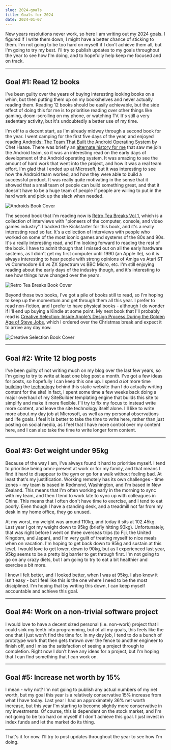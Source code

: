 ```yaml
---
slug: 2024-goals
title: Goals for 2024
date: 2024-01-07
---
```

New years resolutions never work, so here I am writing out my 2024 goals. I figured if I write them down, I might have a better chance of sticking to them. I'm not going to be too hard on myself if I don't achieve them all, but I'm going to try my best. I'll try to publish updates to my goals throughout the year to see how I'm doing, and to hopefully help keep me focused and on track.

---

## Goal #1: Read 12 books

I've been guilty over the years of buying interesting looking books on a whim, but then putting them up on my bookshelves and never actually reading them. Reading 12 books should be easily achievable, but the side effect of doing this for me is to prioritise reading over other things like gaming, doom-scrolling on my phone, or watching TV. It's still a very sedentary activity, but it's undoubtedly a better use of my time.

I'm off to a decent start, as I'm already midway through a second book for the year. I went camping for the first five days of the year, and enjoyed reading [Androids: The Team That Built the Android Operating System](https://www.chethaase.com/androids) by Chet Haase. There was briefly an [alternate history for me](/posts/2022/five-years-at-microsoft/) that saw me join the Android team, so it was an interesting read on the early days of development of the Android operating system. It was amazing to see the amount of hard work that went into the project, and how it was a real team effort. I'm glad that I ended up at Microsoft, but it was interesting to see how the Android team worked, and how they were able to build a successful product. It was really quite motivating in the sense that it showed that a small team of people can build something great, and that it doesn't have to be a huge team of people if people are willing to put in the hard work and pick up the slack when needed.

![Androids Book Cover](/content/2024/androids_cover_front.webp)

The second book that I'm reading now is [Retro Tea Breaks Vol 1](https://www.kickstarter.com/projects/retroteabreaks/retro-tea-breaks-vol-1-a-book-by-retromancave), which is a collection of interviews with "pioneers of the computer, console, and video games industry". I backed the Kickstarter for this book, and it's a really interesting read so far. It's a collection of interviews with people who worked on some of the most iconic games and systems of the 80s and 90s. It's a really interesting read, and I'm looking forward to reading the rest of the book. I have to admit though that I missed out on all the early hardware systems, as I didn't get my first computer until 1990 (an Apple IIe), so it is always interesting to hear people with strong opinions of Amiga vs Atari ST vs Commodore 64 vs ZX Spectrum vs BBC Micro, etc. I'm still enjoying reading about the early days of the industry though, and it's interesting to see how things have changed over the years.

![Retro Tea Breaks Book Cover](/content/2024/retro_tea_breaks_cover.png)

Beyond those two books, I've got a pile of books still to read, so I'm hoping to keep up the momentum and get through them all this year. I prefer to read non-fiction, and I prefer to have physical books - although I do wonder if I'll end up buying a Kindle at some point. My next book that I'll probably read is [Creative Selection: Inside Apple's Design Process During the Golden Age of Steve Jobs](https://www.amazon.com/Creative-Selection-Inside-Apples-Process/dp/1250203414), which I ordered over the Christmas break and expect it to arrive any day now.

![Creative Selection Book Cover](/content/2024/creative_selection.jpg)

---

## Goal #2: Write 12 blog posts

I've been guilty of not writing much on my blog over the last few years, so I'm going to try to write at least one blog post a month. I've got a few ideas for posts, so hopefully I can keep this one up. I spend *a lot* more time [building](/posts/2020/website-overhaul/) the [technology](/posts/2021/small-site-upgrade/) behind this static website than I do actually writing content for the site! In fact, I spent some time a few weeks back doing a major overhaul of my SiteBuilder templating engine that builds this site to simplify and make it more flexible. I'll try to fix my focus to instead write more content, and leave the site technology itself alone. I'll like to write more about my day job at Microsoft, as well as my personal observations and life goals. I feel it is better to take the time to write here, rather than just posting on social media, as I feel that I have more control over my content here, and I can also take the time to write longer form content.

---

## Goal #3: Get weight under 95kg

Because of the way I am, I've always found it hard to prioritise myself. I tend to prioritise being omni-present at work or for my family, and that means I find it hard to disappear to the gym or go for a walk without feeling bad. At least that's my justification. Working remotely has its own challenges - time zones - my team is based in Redmond, Washington, and I'm based in New Zealand. This means that I'm often working early in the morning to sync with my team, and then I tend to work late to sync up with colleagues in China. This means that I often don't have time to exercise, and I tend to eat poorly. Even though I have a standing desk, and a treadmill not far from my desk in my home office, they go unused.

At my worst, my weight was around 110kg, and today it sits at 102.45kg. Last year I got my weight down to 95kg (briefly hitting 93kg). Unfortunately, that was right before I went on three overseas trips (to Fiji, the United Kingdom, and Japan), and I'm very guilt of treating myself to nice meals when on vacation. I'm hoping to get back down to 95kg and sustain at this level. I would love to get lower, down to 90kg, but as I experienced last year, 95kg seems to be a pretty big barrier to get through first. I'm not going to go on any crazy diets, but I am going to try to eat a bit healthier and exercise a bit more.

I know I felt better, and I looked better, when I was at 95kg. I also know it isn't easy - but I feel like this is the one where I need to be the most disciplined. I'm hoping that by writing this down, I can keep myself accountable and achieve this goal.

---

## Goal #4: Work on a non-trivial software project

I would love to have a decent sized personal (i.e. non-work) project that I could sink my teeth into programming, but of all my goals, this feels like the one that I just won't find the time for. In my day job, I tend to do a bunch of prototype work that then gets thrown over the fence to another engineer to finish off, and I miss the satisfaction of seeing a project through to completion. Right now I don't have any ideas for a project, but I'm hoping that I can find something that I can work on.

---

## Goal #5: Increase net worth by 15%

I mean - why not? I'm not going to publish any actual numbers of my net worth, but my goal this year is a relatively conservative 15% increase from what I have today. Last year I had an approximately 36% net worth increase, but this year I'm starting to become slightly more conservative in my investments. Of course, this is dependent on the stock market, and I'm not going to be too hard on myself if I don't achieve this goal. I just invest in index funds and let the market do its thing.

---

That's it for now. I'll try to post updates throughout the year to see how I'm doing.
